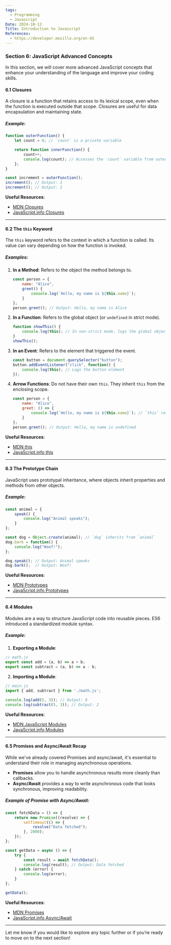 ```yaml
---
tags:
  - Programming
  - Javascript
Date: 2024-10-12
Title: Introduction to Javascript
References:
  - https://developer.mozilla.org/en-US
---
```

### Section 6: **JavaScript Advanced Concepts**

In this section, we will cover more advanced JavaScript concepts that enhance your understanding of the language and improve your coding skills.

#### 6.1 Closures

A closure is a function that retains access to its lexical scope, even when the function is executed outside that scope. Closures are useful for data encapsulation and maintaining state.

##### Example:
```javascript
function outerFunction() {
    let count = 0; // `count` is a private variable

    return function innerFunction() {
        count++;
        console.log(count); // Accesses the `count` variable from outerFunction's scope
    };
}

const increment = outerFunction();
increment(); // Output: 1
increment(); // Output: 2
```

**Useful Resources**:
- [MDN Closures](https://developer.mozilla.org/en-US/docs/Web/JavaScript/Closures)
- [JavaScript.info Closures](https://javascript.info/closure)

---

#### 6.2 The `this` Keyword

The `this` keyword refers to the context in which a function is called. Its value can vary depending on how the function is invoked.

##### Examples:
1. **In a Method**: Refers to the object the method belongs to.
   ```javascript
   const person = {
       name: "Alice",
       greet() {
           console.log(`Hello, my name is ${this.name}`);
       }
   };
   person.greet(); // Output: Hello, my name is Alice
   ```

2. **In a Function**: Refers to the global object (or `undefined` in strict mode).
   ```javascript
   function showThis() {
       console.log(this); // In non-strict mode, logs the global object
   }
   showThis();
   ```

3. **In an Event**: Refers to the element that triggered the event.
   ```javascript
   const button = document.querySelector("button");
   button.addEventListener("click", function() {
       console.log(this); // Logs the button element
   });
   ```

4. **Arrow Functions**: Do not have their own `this`. They inherit `this` from the enclosing scope.
   ```javascript
   const person = {
       name: "Alice",
       greet: () => {
           console.log(`Hello, my name is ${this.name}`); // `this` refers to the global scope
       }
   };
   person.greet(); // Output: Hello, my name is undefined
   ```

**Useful Resources**:
- [MDN this](https://developer.mozilla.org/en-US/docs/Web/JavaScript/Reference/Operators/this)
- [JavaScript.info this](https://javascript.info/this)

---

#### 6.3 The Prototype Chain

JavaScript uses prototypal inheritance, where objects inherit properties and methods from other objects.

##### Example:
```javascript
const animal = {
    speak() {
        console.log("Animal speaks");
    }
};

const dog = Object.create(animal); // `dog` inherits from `animal`
dog.bark = function() {
    console.log("Woof!");
};

dog.speak(); // Output: Animal speaks
dog.bark();  // Output: Woof!
```

**Useful Resources**:
- [MDN Prototypes](https://developer.mozilla.org/en-US/docs/Web/JavaScript/Inheritance_and_the_prototype_chain)
- [JavaScript.info Prototypes](https://javascript.info/prototype-inheritance)

---

#### 6.4 Modules

Modules are a way to structure JavaScript code into reusable pieces. ES6 introduced a standardized module syntax.

##### Example:
1. **Exporting a Module**:
```javascript
// math.js
export const add = (a, b) => a + b;
export const subtract = (a, b) => a - b;
```

2. **Importing a Module**:
```javascript
// main.js
import { add, subtract } from './math.js';

console.log(add(5, 3)); // Output: 8
console.log(subtract(5, 3)); // Output: 2
```

**Useful Resources**:
- [MDN JavaScript Modules](https://developer.mozilla.org/en-US/docs/Web/JavaScript/Guide/Modules)
- [JavaScript.info Modules](https://javascript.info/modules-intro)

---

#### 6.5 Promises and Async/Await Recap

While we've already covered Promises and async/await, it's essential to understand their role in managing asynchronous operations.

- **Promises** allow you to handle asynchronous results more cleanly than callbacks.
- **Async/Await** provides a way to write asynchronous code that looks synchronous, improving readability.

##### Example of Promise with Async/Await:
```javascript
const fetchData = () => {
    return new Promise((resolve) => {
        setTimeout(() => {
            resolve("Data fetched");
        }, 2000);
    });
};

const getData = async () => {
    try {
        const result = await fetchData();
        console.log(result); // Output: Data fetched
    } catch (error) {
        console.log(error);
    }
};

getData();
```

**Useful Resources**:
- [MDN Promises](https://developer.mozilla.org/en-US/docs/Web/JavaScript/Reference/Global_Objects/Promise)
- [JavaScript.info Async/Await](https://javascript.info/async)

---

Let me know if you would like to explore any topic further or if you’re ready to move on to the next section!

